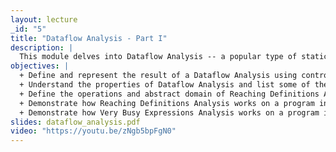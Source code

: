 ```yaml
---
layout: lecture
_id: "5"
title: "Dataflow Analysis - Part I"
description: |
  This module delves into Dataflow Analysis -- a popular type of static analysis widely used in compilers and software quality tools. It introduces the WHILE language and the control-flow graph representation of WHILE programs on which dataflow analyses operate. Two classic dataflow analyses are presented: Reaching Definitions Analysis and Very Busy Expressions Analysis. The similarities and differences of the two analyses are discussed.
objectives: |
  + Define and represent the result of a Dataflow Analysis using control-flow graphs and the WHILE language.
  + Understand the properties of Dataflow Analysis and list some of their applications in compilers and software quality tools.
  + Define the operations and abstract domain of Reaching Definitions Analysis and Very Busy Expressions Analysis.
  + Demonstrate how Reaching Definitions Analysis works on a program in the WHILE language.
  + Demonstrate how Very Busy Expressions Analysis works on a program in the WHILE language.
slides: dataflow_analysis.pdf
video: "https://youtu.be/zNgb5bpFgN0"
---
```

